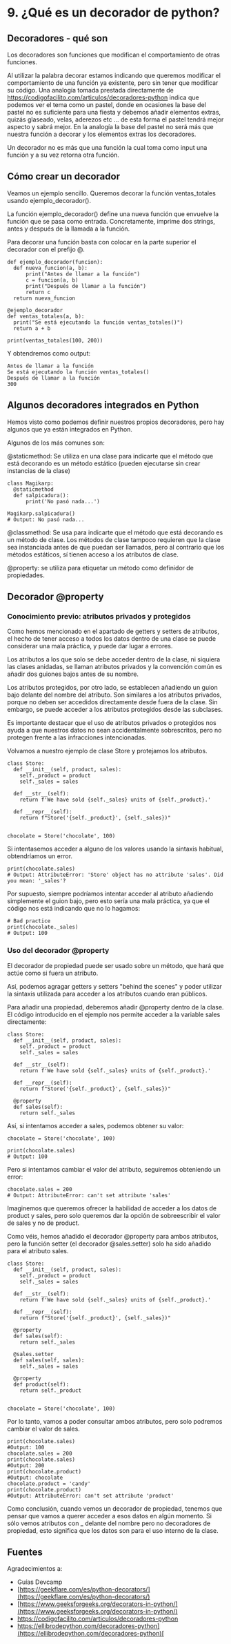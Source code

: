 # 9. ¿Qué es un decorador de python?

## Decoradores - qué son

Los decoradores son funciones que modifican el comportamiento de otras funciones.

Al utilizar la palabra decorar estamos indicando que queremos modificar el comportamiento de una función ya existente, pero sin tener que modificar su código. Una analogía tomada prestada directamente de https://codigofacilito.com/articulos/decoradores-python indica que podemos ver el tema como un pastel, donde en ocasiones la base del pastel no es suficiente para una fiesta y debemos añadir elementos extras, quizás glaseado, velas, aderezos etc ... de esta forma el pastel tendrá mejor aspecto y sabrá mejor. En la analogía la base del pastel no será más que nuestra función a decorar y los elementos extras los decoradores.

Un decorador no es más que una función la cual toma como input una función y a su vez retorna otra función.

## Cómo crear un decorador

Veamos un ejemplo sencillo. Queremos decorar la función ventas\_totales usando ejemplo\_decorador().

La función ejemplo\_decorador() define una nueva función que envuelve la función que se pasa como entrada. Concretamente, imprime dos strings, antes y después de la llamada a la función.

Para decorar una función basta con colocar en la parte superior el decorador con el prefijo @.

```
def ejemplo_decorador(funcion):
  def nueva_funcion(a, b):
      print("Antes de llamar a la función")
      c = funcion(a, b)
      print("Después de llamar a la función")
      return c
  return nueva_funcion

@ejemplo_decorador
def ventas_totales(a, b):
  print("Se está ejecutando la función ventas_totales()")
  return a + b

print(ventas_totales(100, 200))
```

Y obtendremos como output:

```
Antes de llamar a la función
Se está ejecutando la función ventas_totales()
Después de llamar a la función
300
```

## Algunos decoradores integrados en Python

Hemos visto como podemos definir nuestros propios decoradores, pero hay algunos que ya están integrados en Python.

Algunos de los más comunes son:

@staticmethod: Se utiliza en una clase para indicarte que el método que está decorando es un método estático (pueden ejecutarse sin crear instancias de la clase)

```
class Magikarp:
  @staticmethod
  def salpicadura():
      print('No pasó nada...')

Magikarp.salpicadura()
# Output: No pasó nada...
```

@classmethod: Se usa para indicarte que el método que está decorando es un método de clase. Los métodos de clase tampoco requieren que la clase sea instanciada antes de que puedan ser llamados, pero al contrario que los métodos estáticos, sí tienen acceso a los atributos de clase.

@property: se utiliza para etiquetar un método como definidor de propiedades.

## Decorador @property

### Conocimiento previo: atributos privados y protegidos

Como hemos mencionado en el apartado de getters y setters de atributos, el hecho de tener acceso a todos los datos dentro de una clase se puede considerar una mala práctica, y puede dar lugar a errores.

Los atributos a los que solo se debe acceder dentro de la clase, ni siquiera las clases anidadas, se llaman atributos privados y la convención común es añadir dos guiones bajos antes de su nombre.

Los atributos protegidos, por otro lado, se establecen añadiendo un guion bajo delante del nombre del atributo. Son similares a los atributos privados, porque no deben ser accedidos directamente desde fuera de la clase. Sin embargo, se puede acceder a los atributos protegidos desde las subclases.

Es importante destacar que el uso de atributos privados o protegidos nos ayuda a que nuestros datos no sean accidentalmente sobrescritos, pero no protegen frente a las infracciones intencionadas.

Volvamos a nuestro ejemplo de clase Store y protejamos los atributos.

```
class Store:
  def __init__(self, product, sales):
    self._product = product
    self._sales = sales

  def __str__(self):
    return f'We have sold {self._sales} units of {self._product}.'

  def __repr__(self):
    return f"Store('{self._product}', {self._sales})"


chocolate = Store('chocolate', 100)
```

Si intentasemos acceder a alguno de los valores usando la sintaxis habitual, obtendríamos un error.

```
print(chocolate.sales)
# Output: AttributeError: 'Store' object has no attribute 'sales'. Did you mean: '_sales'?
```

Por supuesto, siempre podríamos intentar acceder al atributo añadiendo simplemente el guion bajo, pero esto sería una mala práctica, ya que el código nos está indicando que no lo hagamos:

```
# Bad practice
print(chocolate._sales)
# Output: 100
```

### Uso del decorador @property

El decorador de propiedad puede ser usado sobre un método, que hará que actúe como si fuera un atributo.

Así, podemos agragar getters y setters "behind the scenes" y poder utilizar la sintaxis utilizada para acceder a los atributos cuando eran públicos.

Para añadir una propiedad, deberemos añadir @property dentro de la clase. El código introducido en el ejemplo nos permite acceder a la variable sales directamente:

```
class Store:
  def __init__(self, product, sales):
    self._product = product
    self._sales = sales

  def __str__(self):
    return f'We have sold {self._sales} units of {self._product}.'

  def __repr__(self):
    return f"Store('{self._product}', {self._sales})"

  @property
  def sales(self):
    return self._sales
```

Así, si intentamos acceder a sales, podemos obtener su valor:

```
chocolate = Store('chocolate', 100)

print(chocolate.sales)
# Output: 100
```

Pero si intentamos cambiar el valor del atributo, seguiremos obteniendo un error:

```
chocolate.sales = 200
# Output: AttributeError: can't set attribute 'sales'
```

Imaginemos que queremos ofrecer la habilidad de acceder a los datos de product y sales, pero solo queremos dar la opción de sobreescribir el valor de sales y no de product.

Como véis, hemos añadido el decorador @property para ambos atributos, pero la función setter (el decorador @sales.setter) solo ha sido añadido para el atributo sales.

```
class Store:
  def __init__(self, product, sales):
    self._product = product
    self._sales = sales

  def __str__(self):
    return f'We have sold {self._sales} units of {self._product}.'

  def __repr__(self):
    return f"Store('{self._product}', {self._sales})"

  @property
  def sales(self):
    return self._sales

  @sales.setter
  def sales(self, sales):
    self._sales = sales

  @property
  def product(self):
    return self._product


chocolate = Store('chocolate', 100)
```

Por lo tanto, vamos a poder consultar ambos atributos, pero solo podremos cambiar el valor de sales.

```
print(chocolate.sales)
#Output: 100
chocolate.sales = 200
print(chocolate.sales)
#Output: 200
print(chocolate.product)
#Output: chocolate
chocolate.product = 'candy'
print(chocolate.product)
#Output: AttributeError: can't set attribute 'product'
```

Como conclusión, cuando vemos un decorador de propiedad, tenemos que pensar que vamos a querer acceder a esos datos en algún momento. Si sólo vemos atributos con \_ delante del nombre pero no decoradores de propiedad, esto significa que los datos son para el uso interno de la clase.

## Fuentes

Agradecimientos a:

* Guías Devcamp
* [https://geekflare.com/es/python-decorators/](https://geekflare.com/es/python-decorators/)
* [https://www.geeksforgeeks.org/decorators-in-python/](https://www.geeksforgeeks.org/decorators-in-python/)
* [https://codigofacilito.com/articulos/decoradores-python  ](https://codigofacilito.com/articulos/decoradores-python)
* [https://ellibrodepython.com/decoradores-python](https://ellibrodepython.com/decoradores-python)[  \
  ](https://www.geeksforgeeks.org/decorators-in-python/)
